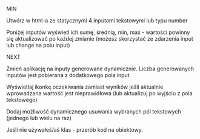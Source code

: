 MIN

Utwórz w html-a ze statycznymi 4 inputami tekstowymi lub typu number

Poniżej inputów wyświetl ich sumę, średnią, min, max - wartości powinny się aktualizować po każdej zmianie (możesz skorzystać ze zdarzenia input lub change na polu input)

NEXT

Zmień aplikację na inputy generowane dynamicznie. Liczba generowanych inputów jest pobierana z dodatkowego pola input

Wyświetlaj ikonkę oczekiwania zamiast wyników jeśli aktualnie wprowadzana wartość jest nieprawidłowa (lub aktualizuj po wyjściu z pola tekstowego)

Dodaj możliwość dynamicznego usuwania wybranych pól tekstowych (jednego lub wielu na raz)

Jeśli nie używałeś/aś klas - przerób kod na obiektowy.
